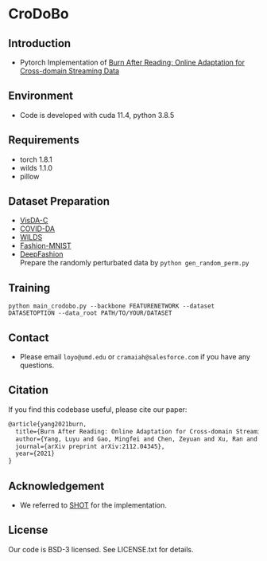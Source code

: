 # CroDoBo

## Introduction

- Pytorch Implementation of  [Burn After Reading: Online Adaptation for Cross-domain Streaming Data](https://arxiv.org/pdf/2112.04345.pdf)

## Environment

- Code is developed with cuda 11.4, python 3.8.5

## Requirements

- torch 1.8.1
- wilds 1.1.0
- pillow

## Dataset Preparation
- [VisDA-C](http://csr.bu.edu/ftp/visda17/clf/) </br>
- [COVID-DA](https://github.com/qiuzhen8484/COVID-DA)</br>
- [WILDS](https://github.com/p-lambda/wilds)</br>
- [Fashion-MNIST](https://github.com/zalandoresearch/fashion-mnist)</br>
- [DeepFashion](http://mmlab.ie.cuhk.edu.hk/projects/DeepFashion/AttributePrediction.html)</br>
Prepare the randomly perturbated data by `python gen_random_perm.py`


## Training
`python main_crodobo.py --backbone FEATURENETWORK --dataset DATASETOPTION --data_root PATH/TO/YOUR/DATASET`

## Contact
- Please email `loyo@umd.edu` or `cramaiah@salesforce.com` if you have any questions.

## Citation
If you find this codebase useful, please cite our paper:

``` latex
@article{yang2021burn,
  title={Burn After Reading: Online Adaptation for Cross-domain Streaming Data},
  author={Yang, Luyu and Gao, Mingfei and Chen, Zeyuan and Xu, Ran and Shrivastava, Abhinav and Ramaiah, Chetan},
  journal={arXiv preprint arXiv:2112.04345},
  year={2021}
}
```

## Acknowledgement
- We referred to [SHOT](https://github.com/tim-learn/SHOT) for the implementation.

## License
Our code is BSD-3 licensed. See LICENSE.txt for details.
